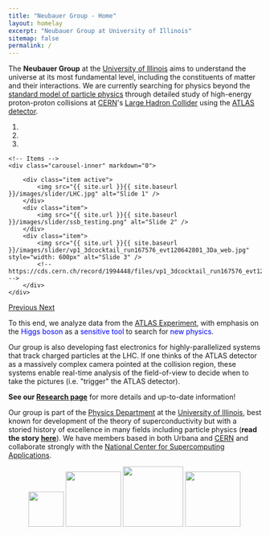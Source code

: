 ```yaml
---
title: "Neubauer Group - Home"
layout: homelay
excerpt: "Neubauer Group at University of Illinois"
sitemap: false
permalink: /
---
```


The <b>Neubauer Group</b> at the [University of Illinois](http://illinois.edu) aims to understand the universe at its most fundamental level, including the constituents of matter and their interactions. We are currently searching for physics beyond the [standard model of particle physics](https://en.wikipedia.org/wiki/Standard_Model) through detailed study of high-energy proton-proton collisions at [CERN](https://home.cern)'s [Large Hadron Collider](https://home.cern/topics/large-hadron-collider) using the [ATLAS detector](http://atlasexperiment.org).

<div markdown="0" id="carousel" class="carousel slide" data-ride="carousel" data-interval="5000" data-pause="hover" >
    <!-- Menu -->
    <ol class="carousel-indicators">
        <li data-target="#carousel" data-slide-to="0" class="active"></li>
        <li data-target="#carousel" data-slide-to="1"></li>
        <li data-target="#carousel" data-slide-to="2"></li>
    </ol>

    <!-- Items -->
    <div class="carousel-inner" markdown="0">

        <div class="item active">
            <img src="{{ site.url }}{{ site.baseurl }}/images/slider/LHC.jpg" alt="Slide 1" />
        </div>
        <div class="item">
            <img src="{{ site.url }}{{ site.baseurl }}/images/slider/ssb_testing.png" alt="Slide 2" />
        </div>
        <div class="item">
            <img src="{{ site.url }}{{ site.baseurl }}/images/slider/vp1_3dcocktail_run167576_evt120642801_3Da_web.jpg" style="width: 600px" alt="Slide 3" />
            <!-- https://cds.cern.ch/record/1994448/files/vp1_3dcocktail_run167576_evt120642801_3Da_web.jpg -->
        </div>
    </div>
  <a class="left carousel-control" href="#carousel" role="button" data-slide="prev">
    <span class="glyphicon glyphicon-chevron-left" aria-hidden="true"></span>
    <span class="sr-only">Previous</span>
  </a>
  <a class="right carousel-control" href="#carousel" role="button" data-slide="next">
    <span class="glyphicon glyphicon-chevron-right" aria-hidden="true"></span>
    <span class="sr-only">Next</span>
  </a>
</div>

To this end, we analyze data from the [ATLAS Experiment](http://atlasexperiment.org), with emphasis on the <span style="color:blue">Higgs boson</span> as a <span style="color:blue">sensitive tool</span> to search for <span style="color:blue">new physics</span>.

Our group is also developing fast electronics for highly-parallelized systems that track charged particles at the LHC. If one thinks of the ATLAS detector as a massively complex camera pointed at the collision region, these systems enable real-time analysis of the field-of-view to decide when to take the pictures (i.e. "trigger" the ATLAS detector).

<b>See our [Research page](research)</b> for more details and up-to-date information!

Our group is part of the [Physics Department](https://physics.illinois.edu) at the [University of Illinois](http://illinois.edu), best known for development of the theory of superconductivity but with a storied history of excellence in many fields including particle physics (<b>read the story [here](https://physics.illinois.edu/history/)</b>). We have members based in both Urbana and [CERN](https://home.cern) and collaborate strongly with the [National Center for Supercomputing Applications](http://www.ncsa.illinois.edu).

<figure class="fourth">
  <img src="{{ site.url }}{{ site.baseurl }}/images/logopic/Logo_Illinois.jpg" style="width: 70px">
  <img src="{{ site.url }}{{ site.baseurl }}/images/logopic/Logo_NCSA.jpg" style="width: 110px">
  <img src="{{ site.url }}{{ site.baseurl }}/images/logopic/Logo_ATLAS.png" style="width: 120px">
  <img src="{{ site.url }}{{ site.baseurl }}/images/logopic/Logo_CERN.jpg" style="width: 110px">
</figure>
